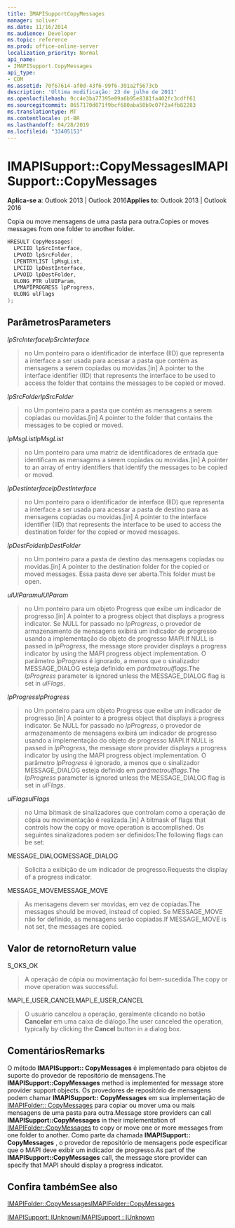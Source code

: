 ```yaml
---
title: IMAPISupportCopyMessages
manager: soliver
ms.date: 11/16/2014
ms.audience: Developer
ms.topic: reference
ms.prod: office-online-server
localization_priority: Normal
api_name:
- IMAPISupport.CopyMessages
api_type:
- COM
ms.assetid: 70f67614-af0d-43f6-99f6-391a2f5673cb
description: 'Última modificação: 23 de julho de 2011'
ms.openlocfilehash: 9cc4e3ba77395e09a6b95e8381fa402fc3cdff61
ms.sourcegitcommit: 8657170d071f9bcf680aba50b9c07f2a4fb82283
ms.translationtype: MT
ms.contentlocale: pt-BR
ms.lasthandoff: 04/28/2019
ms.locfileid: "33405153"
---
```

# <a name="imapisupportcopymessages"></a><span data-ttu-id="2bbe1-103">IMAPISupport::CopyMessages</span><span class="sxs-lookup"><span data-stu-id="2bbe1-103">IMAPISupport::CopyMessages</span></span>

  
  
<span data-ttu-id="2bbe1-104">**Aplica-se a**: Outlook 2013 | Outlook 2016</span><span class="sxs-lookup"><span data-stu-id="2bbe1-104">**Applies to**: Outlook 2013 | Outlook 2016</span></span> 
  
<span data-ttu-id="2bbe1-105">Copia ou move mensagens de uma pasta para outra.</span><span class="sxs-lookup"><span data-stu-id="2bbe1-105">Copies or moves messages from one folder to another folder.</span></span>
  
```cpp
HRESULT CopyMessages(
  LPCIID lpSrcInterface,
  LPVOID lpSrcFolder,
  LPENTRYLIST lpMsgList,
  LPCIID lpDestInterface,
  LPVOID lpDestFolder,
  ULONG_PTR ulUIParam,
  LPMAPIPROGRESS lpProgress,
  ULONG ulFlags
);
```

## <a name="parameters"></a><span data-ttu-id="2bbe1-106">Parâmetros</span><span class="sxs-lookup"><span data-stu-id="2bbe1-106">Parameters</span></span>

 <span data-ttu-id="2bbe1-107">_lpSrcInterface_</span><span class="sxs-lookup"><span data-stu-id="2bbe1-107">_lpSrcInterface_</span></span>
  
> <span data-ttu-id="2bbe1-108">no Um ponteiro para o identificador de interface (IID) que representa a interface a ser usada para acessar a pasta que contém as mensagens a serem copiadas ou movidas.</span><span class="sxs-lookup"><span data-stu-id="2bbe1-108">[in] A pointer to the interface identifier (IID) that represents the interface to be used to access the folder that contains the messages to be copied or moved.</span></span>
    
 <span data-ttu-id="2bbe1-109">_lpSrcFolder_</span><span class="sxs-lookup"><span data-stu-id="2bbe1-109">_lpSrcFolder_</span></span>
  
> <span data-ttu-id="2bbe1-110">no Um ponteiro para a pasta que contém as mensagens a serem copiadas ou movidas.</span><span class="sxs-lookup"><span data-stu-id="2bbe1-110">[in] A pointer to the folder that contains the messages to be copied or moved.</span></span>
    
 <span data-ttu-id="2bbe1-111">_lpMsgList_</span><span class="sxs-lookup"><span data-stu-id="2bbe1-111">_lpMsgList_</span></span>
  
> <span data-ttu-id="2bbe1-112">no Um ponteiro para uma matriz de identificadores de entrada que identificam as mensagens a serem copiadas ou movidas.</span><span class="sxs-lookup"><span data-stu-id="2bbe1-112">[in] A pointer to an array of entry identifiers that identify the messages to be copied or moved.</span></span> 
    
 <span data-ttu-id="2bbe1-113">_lpDestInterface_</span><span class="sxs-lookup"><span data-stu-id="2bbe1-113">_lpDestInterface_</span></span>
  
> <span data-ttu-id="2bbe1-114">no Um ponteiro para o identificador de interface (IID) que representa a interface a ser usada para acessar a pasta de destino para as mensagens copiadas ou movidas.</span><span class="sxs-lookup"><span data-stu-id="2bbe1-114">[in] A pointer to the interface identifier (IID) that represents the interface to be used to access the destination folder for the copied or moved messages.</span></span>
    
 <span data-ttu-id="2bbe1-115">_lpDestFolder_</span><span class="sxs-lookup"><span data-stu-id="2bbe1-115">_lpDestFolder_</span></span>
  
> <span data-ttu-id="2bbe1-116">no Um ponteiro para a pasta de destino das mensagens copiadas ou movidas.</span><span class="sxs-lookup"><span data-stu-id="2bbe1-116">[in] A pointer to the destination folder for the copied or moved messages.</span></span> <span data-ttu-id="2bbe1-117">Essa pasta deve ser aberta.</span><span class="sxs-lookup"><span data-stu-id="2bbe1-117">This folder must be open.</span></span>
    
 <span data-ttu-id="2bbe1-118">_ulUIParam_</span><span class="sxs-lookup"><span data-stu-id="2bbe1-118">_ulUIParam_</span></span>
  
> <span data-ttu-id="2bbe1-119">no Um ponteiro para um objeto Progress que exibe um indicador de progresso.</span><span class="sxs-lookup"><span data-stu-id="2bbe1-119">[in] A pointer to a progress object that displays a progress indicator.</span></span> <span data-ttu-id="2bbe1-120">Se NULL for passado no _lpProgress_, o provedor de armazenamento de mensagens exibirá um indicador de progresso usando a implementação do objeto de progresso MAPI.</span><span class="sxs-lookup"><span data-stu-id="2bbe1-120">If NULL is passed in  _lpProgress_, the message store provider displays a progress indicator by using the MAPI progress object implementation.</span></span> <span data-ttu-id="2bbe1-121">O parâmetro _lpProgress_ é ignorado, a menos que o sinalizador MESSAGE_DIALOG esteja definido em _parâmetroulflags_.</span><span class="sxs-lookup"><span data-stu-id="2bbe1-121">The  _lpProgress_ parameter is ignored unless the MESSAGE_DIALOG flag is set in  _ulFlags_.</span></span>
    
 <span data-ttu-id="2bbe1-122">_lpProgress_</span><span class="sxs-lookup"><span data-stu-id="2bbe1-122">_lpProgress_</span></span>
  
> <span data-ttu-id="2bbe1-123">no Um ponteiro para um objeto Progress que exibe um indicador de progresso.</span><span class="sxs-lookup"><span data-stu-id="2bbe1-123">[in] A pointer to a progress object that displays a progress indicator.</span></span> <span data-ttu-id="2bbe1-124">Se NULL for passado no _lpProgress_, o provedor de armazenamento de mensagens exibirá um indicador de progresso usando a implementação do objeto de progresso MAPI.</span><span class="sxs-lookup"><span data-stu-id="2bbe1-124">If NULL is passed in  _lpProgress_, the message store provider displays a progress indicator by using the MAPI progress object implementation.</span></span> <span data-ttu-id="2bbe1-125">O parâmetro _lpProgress_ é ignorado, a menos que o sinalizador MESSAGE_DIALOG esteja definido em _parâmetroulflags_.</span><span class="sxs-lookup"><span data-stu-id="2bbe1-125">The  _lpProgress_ parameter is ignored unless the MESSAGE_DIALOG flag is set in  _ulFlags_.</span></span>
    
 <span data-ttu-id="2bbe1-126">_ulFlags_</span><span class="sxs-lookup"><span data-stu-id="2bbe1-126">_ulFlags_</span></span>
  
> <span data-ttu-id="2bbe1-127">no Uma bitmask de sinalizadores que controlam como a operação de cópia ou movimentação é realizada.</span><span class="sxs-lookup"><span data-stu-id="2bbe1-127">[in] A bitmask of flags that controls how the copy or move operation is accomplished.</span></span> <span data-ttu-id="2bbe1-128">Os seguintes sinalizadores podem ser definidos:</span><span class="sxs-lookup"><span data-stu-id="2bbe1-128">The following flags can be set:</span></span>
    
<span data-ttu-id="2bbe1-129">MESSAGE_DIALOG</span><span class="sxs-lookup"><span data-stu-id="2bbe1-129">MESSAGE_DIALOG</span></span> 
  
> <span data-ttu-id="2bbe1-130">Solicita a exibição de um indicador de progresso.</span><span class="sxs-lookup"><span data-stu-id="2bbe1-130">Requests the display of a progress indicator.</span></span>
    
<span data-ttu-id="2bbe1-131">MESSAGE_MOVE</span><span class="sxs-lookup"><span data-stu-id="2bbe1-131">MESSAGE_MOVE</span></span> 
  
> <span data-ttu-id="2bbe1-132">As mensagens devem ser movidas, em vez de copiadas.</span><span class="sxs-lookup"><span data-stu-id="2bbe1-132">The messages should be moved, instead of copied.</span></span> <span data-ttu-id="2bbe1-133">Se MESSAGE_MOVE não for definido, as mensagens serão copiadas.</span><span class="sxs-lookup"><span data-stu-id="2bbe1-133">If MESSAGE_MOVE is not set, the messages are copied.</span></span>
    
## <a name="return-value"></a><span data-ttu-id="2bbe1-134">Valor de retorno</span><span class="sxs-lookup"><span data-stu-id="2bbe1-134">Return value</span></span>

<span data-ttu-id="2bbe1-135">S_OK</span><span class="sxs-lookup"><span data-stu-id="2bbe1-135">S_OK</span></span> 
  
> <span data-ttu-id="2bbe1-136">A operação de cópia ou movimentação foi bem-sucedida.</span><span class="sxs-lookup"><span data-stu-id="2bbe1-136">The copy or move operation was successful.</span></span>
    
<span data-ttu-id="2bbe1-137">MAPI_E_USER_CANCEL</span><span class="sxs-lookup"><span data-stu-id="2bbe1-137">MAPI_E_USER_CANCEL</span></span> 
  
> <span data-ttu-id="2bbe1-138">O usuário cancelou a operação, geralmente clicando no botão **Cancelar** em uma caixa de diálogo.</span><span class="sxs-lookup"><span data-stu-id="2bbe1-138">The user canceled the operation, typically by clicking the **Cancel** button in a dialog box.</span></span> 
    
## <a name="remarks"></a><span data-ttu-id="2bbe1-139">Comentários</span><span class="sxs-lookup"><span data-stu-id="2bbe1-139">Remarks</span></span>

<span data-ttu-id="2bbe1-140">O método **IMAPISupport:: CopyMessages** é implementado para objetos de suporte do provedor de repositório de mensagens.</span><span class="sxs-lookup"><span data-stu-id="2bbe1-140">The **IMAPISupport::CopyMessages** method is implemented for message store provider support objects.</span></span> <span data-ttu-id="2bbe1-141">Os provedores de repositório de mensagens podem chamar **IMAPISupport:: CopyMessages** em sua implementação de [IMAPIFolder:: CopyMessages](imapifolder-copymessages.md) para copiar ou mover uma ou mais mensagens de uma pasta para outra.</span><span class="sxs-lookup"><span data-stu-id="2bbe1-141">Message store providers can call **IMAPISupport::CopyMessages** in their implementation of [IMAPIFolder::CopyMessages](imapifolder-copymessages.md) to copy or move one or more messages from one folder to another.</span></span> <span data-ttu-id="2bbe1-142">Como parte da chamada **IMAPISupport:: CopyMessages** , o provedor de repositório de mensagens pode especificar que o MAPI deve exibir um indicador de progresso.</span><span class="sxs-lookup"><span data-stu-id="2bbe1-142">As part of the **IMAPISupport::CopyMessages** call, the message store provider can specify that MAPI should display a progress indicator.</span></span> 
  
## <a name="see-also"></a><span data-ttu-id="2bbe1-143">Confira também</span><span class="sxs-lookup"><span data-stu-id="2bbe1-143">See also</span></span>



[<span data-ttu-id="2bbe1-144">IMAPIFolder::CopyMessages</span><span class="sxs-lookup"><span data-stu-id="2bbe1-144">IMAPIFolder::CopyMessages</span></span>](imapifolder-copymessages.md)
  
[<span data-ttu-id="2bbe1-145">IMAPISupport: IUnknown</span><span class="sxs-lookup"><span data-stu-id="2bbe1-145">IMAPISupport : IUnknown</span></span>](imapisupportiunknown.md)

